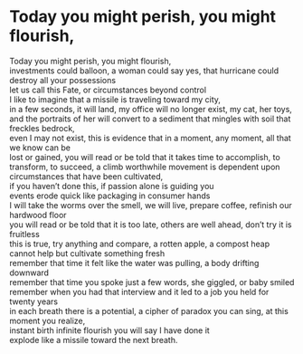 # Today you might perish, you might flourish,

Today you might perish, you might flourish,\
investments could balloon, a woman could say yes, that hurricane could destroy all your possessions\
let us call this Fate, or circumstances beyond control\
I like to imagine that a missile is traveling toward my city,\
in a few seconds, it will land, my office will no longer exist, my cat, her toys, and the portraits of her will convert to a sediment that mingles with soil that freckles bedrock,\
even I may not exist, this is evidence that in a moment, any moment, all that we know can be\
lost or gained, you will read or be told that it takes time to accomplish, to transform, to succeed, a climb worthwhile movement is dependent upon circumstances that have been cultivated,\
if you haven’t done this, if passion alone is guiding you\
events erode quick like packaging in consumer hands\
I will take the worms over the smell, we will live, prepare coffee, refinish our hardwood floor\
you will read or be told that it is too late, others are well ahead, don’t try it is fruitless\
this is true, try anything and compare, a rotten apple, a compost heap cannot help but cultivate something fresh\
remember that time it felt like the water was pulling, a body drifting downward\
remember that time you spoke just a few words, she giggled, or baby smiled\
remember when you had that interview and it led to a job you held for twenty years\
in each breath there is a potential, a cipher of paradox you can sing, at this moment you realize,\
instant birth infinite flourish you will say I have done it\
explode like a missile toward the next breath.
